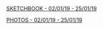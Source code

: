 [SKETCHBOOK - 02/01/19 - 25/01/19 ](https://github.com/isaac-art/Braidboard/tree/master/SKETCHBOOK/020119_250119)

[PHOTOS - 02/01/19 - 25/01/19 ](https://github.com/isaac-art/Braidboard/tree/master/PHOTOS/020119_250119)

